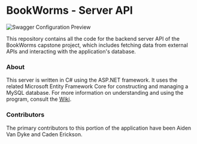 # BookWorms - Server API

<img alt="Swagger Configuration Preview" src="https://github.com/user-attachments/assets/9d8e33c6-043f-4f78-9468-5963710690c0" />

This repository contains all the code for the backend server API of the BookWorms capstone project, 
which includes fetching data from external APIs and interacting with the application's database.

### About

This server is written in C# using the ASP.NET framework. 
It uses the related Microsoft Entity Framework Core for constructing and managing a MySQL database. 
For more information on understanding and using the program, 
consult the [Wiki](https://github.com/coldrifting/BookWorms-Server/wiki).

### Contributors

The primary contributors to this portion of the application have been Aiden Van Dyke and Caden Erickson.
